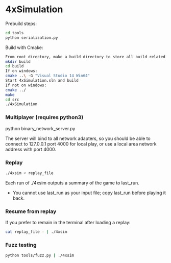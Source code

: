 # 4xSimulation

Prebuild steps:

```sh
cd tools
python serialization.py
```

Build with Cmake:
```sh
From root directory, make a build directory to store all build related artifacts.
mkdir build
cd build
If on windows:
cmake ..\ -G "Visual Studio 14 Win64"
Start 4xSimulation.sln and build
If not on windows:
cmake ../
make
cd src
./4xSimulation
```
### Multiplayer (requires python3)
python binary_network_server.py

The server will bind to all network adapters, so you should be able to connect to 127.0.0.1 port 4000 for local play, or use a local area network address with port 4000.

### Replay
```sh
./4xsim < replay_file
```

Each run of ./4xsim outputs a summary of the game to last_run.

* You cannot use last_run as your input file; copy last_run before playing it back.

### Resume from replay
If you prefer to remain in the terminal after loading a replay:

```sh
cat replay_file - | ./4xsim
```

### Fuzz testing
```sh
python tools/fuzz.py | ./4xsim
```
